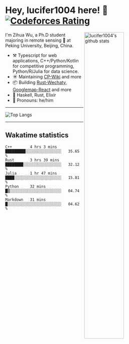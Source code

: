 # Hey, lucifer1004 here! :wave: [![Codeforces Rating](https://cfrating.ihcr.top/?user=lucifer1004&style=flat-square)](https://codeforces.com/profile/lucifer1004)

<img width="50%" align="right" alt="lucifer1004's github stats" src="https://github-readme-stats.vercel.app/api?username=lucifer1004&show_icons=true">

I'm Zihua Wu, a Ph.D student majoring in remote sensing :satellite: at Peking University, Beijing, China.

- :hammer_and_pick: Typescript for web applications, C++/Python/Kotlin for competitive programming, Python/R/Julia for data science.
- :sunny: Maintaining [CP-Wiki](https://cp-wiki.vercel.app) and more 
- :package: Building [Rust-Wechaty](https://github.com/wechaty/rust-wechaty), [Googlemap-React](https://github.com/googlemap-react/googlemap-react) and more
- :seedling: Haskell, Rust, Elixir
- :man: Pronouns: he/him

---

![Top Langs](https://github-readme-stats.vercel.app/api/top-langs/?username=lucifer1004&layout=compact)

---

## Wakatime statistics

<!--START_SECTION:waka-->
```text
C++        4 hrs 3 mins    █████████░░░░░░░░░░░░░░░░   35.65 % 
Rust       3 hrs 39 mins   ████████░░░░░░░░░░░░░░░░░   32.12 % 
Julia      1 hr 47 mins    ████░░░░░░░░░░░░░░░░░░░░░   15.81 % 
Python     32 mins         █▒░░░░░░░░░░░░░░░░░░░░░░░   04.74 % 
Markdown   31 mins         █░░░░░░░░░░░░░░░░░░░░░░░░   04.62 % 
```
<!--END_SECTION:waka-->

